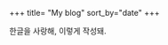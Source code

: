 +++
title= "My blog"
sort_by="date"
+++

<!-- template = "article_list.html"
page_template = "article.html" -->

한글을 사랑해, 이렇게 작성돼.

